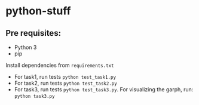 # python-stuff

## Pre requisites:
 * Python 3
 * pip

Install dependencies from `requirements.txt`

* For task1, run tests `python test_task1.py` 
* For task2, run tests `python test_task2.py` 
* For task3, run tests `python test_task3.py`.
    For visualizing the garph, run:
    `python task3.py` 

